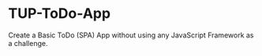# TUP-ToDo-App

Create a Basic ToDo (SPA) App without using any JavaScript Framework as a challenge.
